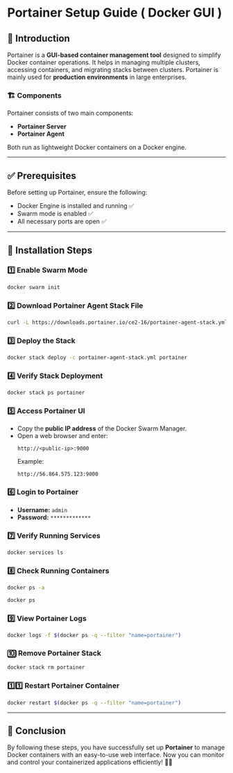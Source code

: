 # Portainer Setup Guide ( Docker GUI )

## 📌 Introduction

Portainer is a **GUI-based container management tool** designed to simplify Docker container operations. It helps in managing multiple clusters, accessing containers, and migrating stacks between clusters. Portainer is mainly used for **production environments** in large enterprises.

### 🏗️ Components

Portainer consists of two main components:

- **Portainer Server**
- **Portainer Agent**

Both run as lightweight Docker containers on a Docker engine.

---

## ✅ Prerequisites

Before setting up Portainer, ensure the following:

- Docker Engine is installed and running ✅
- Swarm mode is enabled ✅
- All necessary ports are open ✅

---

## 🚀 Installation Steps

### 1️⃣ Enable Swarm Mode

```bash
docker swarm init
```

### 2️⃣ Download Portainer Agent Stack File

```bash
curl -L https://downloads.portainer.io/ce2-16/portainer-agent-stack.yml -o portainer-agent-stack.yml
```

### 3️⃣ Deploy the Stack

```bash
docker stack deploy -c portainer-agent-stack.yml portainer
```

### 4️⃣ Verify Stack Deployment

```bash
docker stack ps portainer
```

### 5️⃣ Access Portainer UI

- Copy the **public IP address** of the Docker Swarm Manager.
- Open a web browser and enter:
  ```
  http://<public-ip>:9000
  ```
  Example:
  ```
  http://56.864.575.123:9000
  ```

### 6️⃣ Login to Portainer

- **Username:** `admin`
- **Password:** `*************`

### 7️⃣ Verify Running Services

```bash
docker services ls
```

### 8️⃣ Check Running Containers

```bash
docker ps -a
```

```bash
docker ps
```

### 9️⃣ View Portainer Logs

```bash
docker logs -f $(docker ps -q --filter "name=portainer")
```

### 🔟 Remove Portainer Stack

```bash
docker stack rm portainer
```

### 1️⃣1️⃣ Restart Portainer Container

```bash
docker restart $(docker ps -q --filter "name=portainer")
```

---

## 🎯 Conclusion

By following these steps, you have successfully set up **Portainer** to manage Docker containers with an easy-to-use web interface. Now you can monitor and control your containerized applications efficiently! 🚢✨

